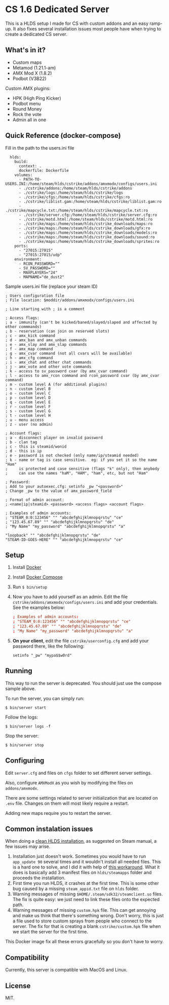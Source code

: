 # CS 1.6 Dedicated Server

This is a HLDS setup I made for CS with custom addons and an easy ramp-up. It
also fixes several installation issues most people have when trying to create a
dedicated CS server.

## What's in it?

* Custom maps
* Metamod (1.21.1-am)
* AMX Mod X (1.8.2)
* Podbot (V3B22)

Custom AMX plugins:

* HPK (High Ping Kicker)
* Podbot menu
* Round Money
* Rock the vote
* Admin all in one

## Quick Reference (docker-compose)

Fill in the path to the users.ini file

```
  hlds:
    build:
      context: .
      dockerfile: Dockerfile
    volumes:
      - PATH-TO-USERS.INI:/home/steam/hlds/cstrike/addons/amxmodx/configs/users.ini
      - ./cstrike/addons:/home/steam/hlds/cstrike/addons
      - ./cstrike/logs:/home/steam/hlds/cstrike/logs
      - ./cstrike/cfgs:/home/steam/hlds/cstrike/cfgs:ro
      - ./cstrike/liblist.gam:/home/steam/hlds/cstrike/liblist.gam:ro
      - ./cstrike/mapcycle.txt:/home/steam/hlds/cstrike/mapcycle.txt:ro
      - ./cstrike/server.cfg:/home/steam/hlds/cstrike/server.cfg:ro
      - ./cstrike/motd.html:/home/steam/hlds/cstrike/motd.html:ro
      - ./cstrike/maps:/home/steam/hlds/cstrike_downloads/maps:ro
      - ./cstrike/maps:/home/steam/hlds/cstrike_downloads/gfx:ro
      - ./cstrike/maps:/home/steam/hlds/cstrike_downloads/models:ro
      - ./cstrike/maps:/home/steam/hlds/cstrike_downloads/sound:ro
      - ./cstrike/maps:/home/steam/hlds/cstrike_downloads/sprites:ro
    ports:
      - "27015:27015"
      - "27015:27015/udp"
    environment:
      - RCON_PASSWORD=""
      - SV_PASSWORD=""
      - MAXPLAYERS="24"
      - MAPNAME="de_dust2"
```

Sample users.ini file (replace your steam ID)

```
; Users configuration file
; File location: $moddir/addons/amxmodx/configs/users.ini

; Line starting with ; is a comment

; Access flags:
; a - immunity (can't be kicked/baned/slayed/slaped and affected by other commmands)
; b - reservation (can join on reserved slots)
; c - amx_kick command
; d - amx_ban and amx_unban commands
; e - amx_slay and amx_slap commands
; f - amx_map command
; g - amx_cvar command (not all cvars will be available)
; h - amx_cfg command
; i - amx_chat and other chat commands
; j - amx_vote and other vote commands
; k - access to sv_password cvar (by amx_cvar command)
; l - access to amx_rcon command and rcon_password cvar (by amx_cvar command)
; m - custom level A (for additional plugins)
; n - custom level B
; o - custom level C
; p - custom level D
; q - custom level E
; r - custom level F
; s - custom level G
; t - custom level H
; u - menu access
; z - user (no admin)

; Account flags:
; a - disconnect player on invalid password
; b - clan tag
; c - this is steamid/wonid
; d - this is ip
; e - password is not checked (only name/ip/steamid needed)
; k - name or tag is case sensitive.  eg: if you set it so the name "Ham"
;     is protected and case sensitive (flags "k" only), then anybody
;     can use the names "haM", "HAM", "ham", etc, but not "Ham"

; Password:
; Add to your autoexec.cfg: setinfo _pw "<password>"
; Change _pw to the value of amx_password_field

; Format of admin account:
; <name|ip|steamid> <password> <access flags> <account flags>

; Examples of admin accounts:
; "STEAM_0:0:123456" "" "abcdefghijklmnopqrstu" "ce"
; "123.45.67.89" "" "abcdefghijklmnopqrstu" "de"
; "My Name" "my_password" "abcdefghijklmnopqrstu" "a"

"loopback" "" "abcdefghijklmnopqrstu" "de"
"STEAM-ID-GOES-HERE" "" "abcdefghijklmnopqrstu" "ce"
```

## Setup

1. Install [Docker](https://www.docker.com/)
1. Install [Docker Compose](https://docs.docker.com/compose/install/)
1. Run `$ bin/setup`
1. Now you have to add yourself as an admin. Edit the file
   `cstrike/addons/amxmodx/configs/users.ini` and add your credentials. See the
   examples below:

   ```conf
   ; Examples of admin accounts:
   ; "STEAM_0:0:123456" "" "abcdefghijklmnopqrstu" "ce"
   ; "123.45.67.89" "" "abcdefghijklmnopqrstu" "de"
   ; "My Name" "my_password" "abcdefghijklmnopqrstu" "a"
   ```

1. **On your client**, edit the file `cstrike/userconfig.cfg` and add your
   password there, like the following:

   ```
   setinfo "_pw" "mypa$$w0rd"
   ```

## Running

This way to run the server is deprecated.  You should just use the compose sample above.

To run the server, you can simply run:

`$ bin/server start`

Follow the logs:

`$ bin/server logs -f`

Stop the server:

`$ bin/server stop`

## Configuring

Edit `server.cfg` and files on `cfgs` folder to set different server settings.

Also, configure `AMXModX` as you wish by modifying the files on
`addons/amxmodx`.

There are some settings related to server initialization that are located on
`.env` file. Changes on them will most likely require a restart.

Adding new maps require you to restart the server.

## Common instalation issues

When doing a [clean HLDS
installation](https://developer.valvesoftware.com/wiki/SteamCMD#Linux), as
suggested on Steam manual, a few issues may arise.

1. Installation just doesn't work. Sometimes you would have to run `app_update
   90` several times and it wouldn't install all needed files. This is a hard
   one to solve, and I did it with help of [this
   workaround](https://danielgibbs.co.uk/2013/11/hlds-steamcmd-workaround-appid-90/).
   What it does is basically add 3 manifest files on `hlds/steamapps` folder
   and proceeds the installation.
2. First time you run HLDS, it crashes at the first time. This is some other
   bug caused by a missing `steam_appid.txt` file on `hlds` folder.
3. Warning messages of missing `$HOME/.steam/sdk32/steamclient.so` files. The
   fix is quite easy: we just need to link these files onto the expected path.
4. Warning messages of missing `custom.hpk` file. This can get annoying and
   make us think that there's something wrong. Don't worry, this is just a file
   used to store custom sprays from people who connect to the server. The fix
   for that is creating a blank `cstrike/custom.hpk` file when we start the
   server for the first time.

This Docker image fix all these errors gracefully so you don't have to worry.

## Compatibility

Currently, this server is compatible with MacOS and Linux.

## License

MIT.
